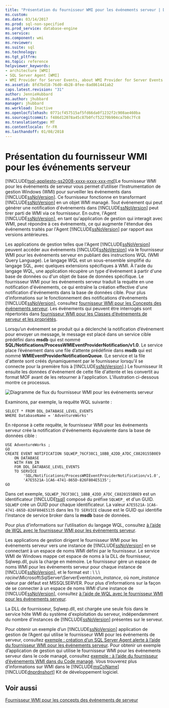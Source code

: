 ```yaml
---
title: "Présentation du fournisseur WMI pour les événements serveur | Documents Microsoft"
ms.custom: 
ms.date: 03/14/2017
ms.prod: sql-non-specified
ms.prod_service: database-engine
ms.service: 
ms.component: wmi
ms.reviewer: 
ms.suite: sql
ms.technology: 
ms.tgt_pltfrm: 
ms.topic: reference
helpviewer_keywords:
- architecture [WMI]
- SQL Server Agent [WMI]
- WMI Provider for Server Events, about WMI Provider for Server Events
ms.assetid: 8fd7bd18-76d0-4b28-8fee-8ad861441ab2
caps.latest.revision: "31"
author: JennieHubbard
ms.author: jhubbard
manager: jhubbard
ms.workload: Inactive
ms.openlocfilehash: 0771cf457515af5fd66da0f1232f2c908ae460ba
ms.sourcegitcommit: f486d12078a45c87b0fcf52270b904ca7b0c7fc8
ms.translationtype: MT
ms.contentlocale: fr-FR
ms.lasthandoff: 01/08/2018
---
```

# <a name="understanding-the-wmi-provider-for-server-events"></a>Présentation du fournisseur WMI pour les événements serveur
[!INCLUDE[tsql-appliesto-ss2008-xxxx-xxxx-xxx-md](../../includes/tsql-appliesto-ss2008-xxxx-xxxx-xxx-md.md)]Le fournisseur WMI pour les événements de serveur vous permet d’utiliser l’Instrumentation de gestion Windows (WMI) pour surveiller les événements dans [!INCLUDE[ssNoVersion](../../includes/ssnoversion-md.md)]. Ce fournisseur fonctionne en transformant [!INCLUDE[ssNoVersion](../../includes/ssnoversion-md.md)] en un objet WMI managé. Tout événement qui peut générer une notification d'événements dans [!INCLUDE[ssNoVersion](../../includes/ssnoversion-md.md)] peut tirer parti de WMI via ce fournisseur. En outre, l'Agent [!INCLUDE[ssNoVersion](../../includes/ssnoversion-md.md)], en tant qu'application de gestion qui interagit avec WMI, peut répondre à ces événements, ce qui augmente l'étendue des événements traités par l'Agent [!INCLUDE[ssNoVersion](../../includes/ssnoversion-md.md)] par rapport aux versions antérieures.  
  
 Les applications de gestion telles que l'Agent [!INCLUDE[ssNoVersion](../../includes/ssnoversion-md.md)] peuvent accéder aux événements [!INCLUDE[ssNoVersion](../../includes/ssnoversion-md.md)] via le fournisseur WMI pour les événements serveur en publiant des instructions WQL (WMI Query Language). Le langage WQL est un sous-ensemble simplifié du langage SQL, avec quelques extensions spécifiques à WMI. À l'aide du langage WQL, une application récupère un type d'événement à partir d'une base de données ou d'un objet de base de données spécifique. Le fournisseur WMI pour les événements serveur traduit la requête en une notification d'événements, ce qui entraîne la création effective d'une notification d'événements dans la base de données cible. Pour plus d’informations sur le fonctionnement des notifications d’événements [!INCLUDE[ssNoVersion](../../includes/ssnoversion-md.md)], consultez [fournisseur WMI pour les Concepts des événements serveur](http://technet.microsoft.com/library/ms180560.aspx). Les événements qui peuvent être interrogés sont répertoriés dans [fournisseur WMI pour les Classes d’événements de serveur et les propriétés](../../relational-databases/wmi-provider-server-events/wmi-provider-for-server-events-classes-and-properties.md).  
  
 Lorsqu’un événement se produit qui a déclenché la notification d’événement pour envoyer un message, le message est placé dans un service cible prédéfini dans **msdb** qui est nommé **SQL/Notifications/ProcessWMIEventProviderNotification/v1.0**. Le service place l’événement dans une file d’attente prédéfinie dans **msdb** qui est nommé **WMIEventProviderNotificationQueue**. (Le service et la file d'attente sont créés dynamiquement par le fournisseur lorsqu'il se connecte pour la première fois à [!INCLUDE[ssNoVersion](../../includes/ssnoversion-md.md)].) Le fournisseur lit ensuite les données d'événement de cette file d'attente et les convertit au format MOF avant de les retourner à l'application. L'illustration ci-dessous montre ce processus.  
  
 ![Diagramme de flux du fournisseur WMI pour les événements serveur](../../relational-databases/wmi-provider-server-events/media/wmi-provider-functional-spec.gif "diagramme de flux du fournisseur WMI pour les événements serveur")  
  
 Examinons, par exemple, la requête WQL suivante :  
  
```  
SELECT * FROM DDL_DATABASE_LEVEL_EVENTS  
WHERE DatabaseName = 'AdventureWorks'  
```  
  
 En réponse à cette requête, le fournisseur WMI pour les événements serveur crée la notification d'événements équivalente dans la base de données cible :  
  
```  
USE AdventureWorks ;  
GO  
CREATE EVENT NOTIFICATION SQLWEP_76CF38C1_18BB_42DD_A7DC_C8820155B0E9  
    ON DATABASE  
    WITH FAN_IN  
    FOR DDL_DATABASE_LEVEL_EVENTS  
    TO SERVICE  
        'SQL/Notifications/ProcessWMIEventProviderNotification/v1.0',   
        'A7E5521A-1CA6-4741-865D-826F804E5135';  
GO  
```  
  
 Dans cet exemple, `SQLWEP_76CF38C1_18BB_42DD_A7DC_C8820155B0E9` est un identificateur [!INCLUDE[tsql](../../includes/tsql-md.md)] composé du préfixe `SQLWEP_` et d'un GUID. `SQLWEP` crée un GUID pour chaque identificateur. La valeur `A7E5521A-1CA6-4741-865D-826F804E5135` dans les `TO SERVICE` clause est le GUID qui identifie l’instance de service broker dans la **msdb** base de données.  
  
 Pour plus d’informations sur l’utilisation du langage WQL, consultez [à l’aide de WQL avec le fournisseur WMI pour les événements serveur](http://technet.microsoft.com/library/ms180524\(v=sql.105\).aspx).  
  
 Les applications de gestion dirigent le fournisseur WMI pour les événements serveur vers une instance de [!INCLUDE[ssNoVersion](../../includes/ssnoversion-md.md)] en se connectant à un espace de noms WMI défini par le fournisseur. Le service WMI de Windows mappe cet espace de noms à la DLL de fournisseur, Sqlwep.dll, puis la charge en mémoire. Le fournisseur gère un espace de noms WMI pour les événements serveur pour chaque instance de [!INCLUDE[ssNoVersion](../../includes/ssnoversion-md.md)], et le format est : \\ \\.\\ *racine*\Microsoft\SqlServer\ServerEvents\\*nom_instance*, où *nom_instance* valeur par défaut est MSSQLSERVER. Pour plus d’informations sur la façon de se connecter à un espace de noms WMI d’une instance de [!INCLUDE[ssNoVersion](../../includes/ssnoversion-md.md)], consultez [à l’aide de WQL avec le fournisseur WMI pour les événements serveur](http://technet.microsoft.com/library/ms180524\(v=sql.105\).aspx).  
  
 La DLL de fournisseur, Sqlwep.dll, est chargée une seule fois dans le service hôte WMI du système d'exploitation du serveur, indépendamment du nombre d'instances de [!INCLUDE[ssNoVersion](../../includes/ssnoversion-md.md)] présentes sur le serveur.  
  
 Pour obtenir un exemple d’un [!INCLUDE[ssNoVersion](../../includes/ssnoversion-md.md)] application de gestion de l’Agent qui utilise le fournisseur WMI pour les événements de serveur, consultez [exemple : création d’un SQL Server Agent alerte à l’aide du fournisseur WMI pour les événements serveur](http://technet.microsoft.com/library/ms186385.aspx). Pour obtenir un exemple d’application de gestion qui utilise le fournisseur WMI pour les événements serveur dans le code managé, consultez [exemple : à l’aide du fournisseur d’événements WMI dans du Code managé](http://technet.microsoft.com/library/ms179315.aspx). Vous trouverez plus d’informations sur WMI dans le [!INCLUDE[msCoName](../../includes/msconame-md.md)] [!INCLUDE[dnprdnshort](../../includes/dnprdnshort-md.md)] Kit de développement logiciel.  
  
## <a name="see-also"></a>Voir aussi  
 [Fournisseur WMI pour les concepts des événements de serveur](http://technet.microsoft.com/library/ms180560.aspx)  
  
  
